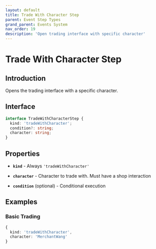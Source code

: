 ```yaml
---
layout: default
title: Trade With Character Step
parent: Event Step Types
grand_parent: Events System
nav_order: 19
description: 'Open trading interface with specific character'
---
```


# Trade With Character Step

## Introduction

Opens the trading interface with a specific character.

## Interface

```typescript
interface TradeWithCharacterStep {
  kind: 'tradeWithCharacter';
  condition?: string;
  character: string;
}
```

## Properties

- **`kind`** - Always `'tradeWithCharacter'`

- **`character`** - Character to trade with. Must have a shop interaction

- **`condition`** (optional) - Conditional execution

## Examples

### Basic Trading

```typescript
{
  kind: 'tradeWithCharacter',
  character: 'MerchantWang'
}
```
